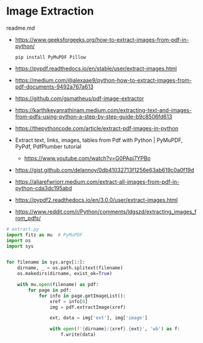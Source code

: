 # Image Extraction

readme.md

*   https://www.geeksforgeeks.org/how-to-extract-images-from-pdf-in-python/

    ```shell
    pip install PyMuPDF Pillow
    ```

*   https://pypdf.readthedocs.io/en/stable/user/extract-images.html

*   https://medium.com/@alexaae9/python-how-to-extract-images-from-pdf-documents-9492a767a613

*   https://github.com/gsmatheus/pdf-image-extractor

*   https://karthikeyanrathinam.medium.com/extracting-text-and-images-from-pdfs-using-python-a-step-by-step-guide-b9c8506fd613

*   https://thepythoncode.com/article/extract-pdf-images-in-python

*   Extract text, links, images, tables from Pdf with Python | PyMuPDF, PyPdf, PdfPlumber tutorial

    *   https://www.youtube.com/watch?v=G0PApj7YPBo

*   https://gist.github.com/delannoy/0db41032713f1256e63ab619c0a0f19d

*   https://aliarefwriorr.medium.com/extract-all-images-from-pdf-in-python-cda3dc195abd

*   https://pypdf2.readthedocs.io/en/3.0.0/user/extract-images.html

*   https://www.reddit.com/r/Python/comments/ldgszd/extracting_images_from_pdfs/

```python
# extract.py
import fitz as mu  # PyMuPDF
import os
import sys


for filename in sys.argv[1:]:
    dirname, _ = os.path.splitext(filename)
    os.makedirs(dirname, exist_ok=True)

    with mu.open(filename) as pdf:
        for page in pdf:
            for info in page.getImageList():
                xref = info[0]
                img = pdf.extractImage(xref)

                ext, data = img['ext'], img['image']

                with open(f'{dirname}/{xref}.{ext}', 'wb') as f:
                    f.write(data)
```

```shell
```
